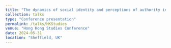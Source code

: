 ```yaml
---
title: "The dynamics of social identity and perceptions of authority in the context of policing Anti-Extradition Movement in Hong Kong"
collection: talks
type: "Conference presentation"
permalink: /talks/HKStudies
venue: "Hong Kong Studies Conference"
date: 2024-05-31
location: "Sheffield, UK"
---
```


